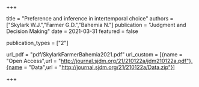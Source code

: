 

+++

title = "Preference and inference in intertemporal choice" authors = ["Skylark W.J.","Farmer G.D.","Bahemia N."] publication = "Judgment and Decision Making" date = 2021-03-31 featured = false

publication_types = ["2"]

url_pdf = "pdf/SkylarkFarmerBahemia2021.pdf" url_custom = [{name = "Open Access",url = "http://journal.sjdm.org/21/210122a/jdm210122a.pdf"},{name = "Data",url = "http://journal.sjdm.org/21/210122a/Data.zip"}]

+++
